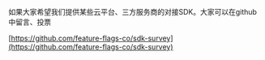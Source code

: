 如果大家希望我们提供某些云平台、三方服务商的对接SDK。大家可以在github中留言、投票

[https://github.com/feature-flags-co/sdk-survey](https://github.com/feature-flags-co/sdk-survey)